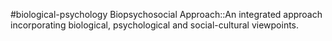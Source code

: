 #biological-psychology 
Biopsychosocial Approach::An integrated approach incorporating biological, psychological and social-cultural viewpoints.
<!--SR:!2023-12-20,3,250-->